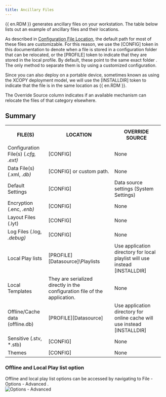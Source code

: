 ```yaml
---
title: Ancillary Files
---
```

{{ en.RDM }} generates ancillary files on your workstation. The table below lists out an example of ancillary files and their locations.  

As described in [Configuration File Location](/rdm/windows/installation/client/configuration-file-location/), the default path for most of these files are customizable. For this reason, we use the [CONFIG] token in this documentation to denote when a file is stored in a configuration folder that can be relocated, or the [PROFILE] token to indicate that they are stored in the local profile. By default, these point to the same exact folder . The only method to separate them is by using a customized configuration.  

Since you can also deploy on a portable device, sometimes known as using the XCOPY deployment model, we will use the [INSTALLDIR] token to indicate that the file is in the same location as {{ en.RDM }}.  

The Override Source column indicates if an available mechanism can relocate the files of that category elsewhere.  

## Summary 

<table>
	<tr>
		<th>

FILE(S) 
		</th>
		<th>
LOCATION 
		</th>
		<th>
OVERRIDE SOURCE 
		</th>
	</tr>
	<tr>
		<td>
Configuration File(s) (*.cfg, *.ext) 
		</td>
		<td>
[CONFIG] 
		</td>
		<td>
None 
		</td>
	</tr>
	<tr>
		<td>
Data File(s) (*.xml, *.db) 
		</td>
		<td>
[CONFIG] or custom path. 
		</td>
		<td>
None 
		</td>
	</tr>
	<tr>
		<td>
Default Settings 
		</td>
		<td>
[CONFIG] 
		</td>
		<td>
Data source settings (System Settings) 
		</td>
	</tr>
	<tr>
		<td>
Encryption (*.enc, *.enb) 
		</td>
		<td>
[CONFIG] 
		</td>
		<td>
None 
		</td>
	</tr>
	<tr>
		<td>
Layout Files (*.lyt) 
		</td>
		<td>
[CONFIG] 
		</td>
		<td>
None 
		</td>
	</tr>
	<tr>
		<td>
Log Files (*.log, *.debug) 
		</td>
		<td>
[CONFIG] 
		</td>
		<td>
None 
		</td>
	</tr>
	<tr>
		<td>
Local Play lists 
		</td>
		<td>
[PROFILE]\[Datasource]\Playlists 
		</td>
		<td>
Use application directory for local playlist will use instead [INSTALLDIR] 
		</td>
	</tr>
	<tr>
		<td>
Local Templates 
		</td>
		<td>
They are serialized directly in the configuration file of the application. 
		</td>
		<td>
None 
		</td>
	</tr>
	<tr>
		<td>
Offline/Cache data (offline.db) 
		</td>
		<td>
[PROFILE]\[Datasource] 
		</td>
		<td>
Use application directory for online cache will use instead [INSTALLDIR] 
		</td>
	</tr>
	<tr>
		<td>
Sensitive (*.stv, *.stb) 
		</td>
		<td>
[CONFIG] 
		</td>
		<td>
None 
		</td>
	</tr>
	<tr>
		<td>
Themes 
		</td>
		<td>
[CONFIG] 
		</td>
		<td>
None 
		</td>
	</tr>
</table>

### Offline and Local Play list option 

Offline and local play list options can be accessed by navigating to File - Options - Advanced .  
![Options - Advanced](https://webdevolutions.azureedge.net/docs/en/rdm/windows/clip11275.png) 


